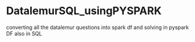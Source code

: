# DatalemurSQL_usingPYSPARK

converting all the datalemur questions into spark df and solving in pyspark DF also in SQL
